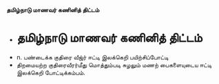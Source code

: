 **தமிழ்நாடு மாணவர் கணினித் திட்டம்**
- # தமிழ்நாடு மாணவர் கணினித் திட்டம்
- n. பண்டைக்க குதிரை வீஜ்ர் ஈட்டி இலக்கெறி பயிற்சிப்போட்டி
- திறமையற்ற குதிரைவீரர்மீது மொத்தும்படி சுழலும் மணற் பைகளையுடைய ஈட்டி இலக்கெறி போட்டிக்கம்பம்.

